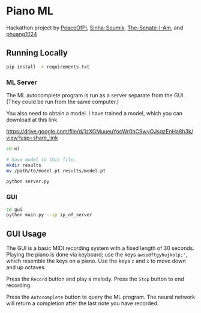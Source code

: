 # Piano ML

Hackathon project by [PeaceOfPi](@PeaceOfPi), [Sinha-Soumik](@Sinha-Soumik), [The-Senate-I-Am](@The-Senate-I-Am), and [phuang1024](@phuang1024)

## Running Locally

```bash
pip install -r requirements.txt
```

### ML Server

The ML autocomplete program is run as a server separate from the GUI. (They could be run
from the same computer.)

You also need to obtain a model. I have trained a model, which you can download at this link

https://drive.google.com/file/d/1zXGMuueuYocWr0hC9wyOJsqzEnHa8h3k/view?usp=share_link

```bash
cd ml

# Save model to this file:
mkdir results
mv /path/to/model.pt results/model.pt

python server.py
```

### GUI

```bash
cd gui
python main.py --ip ip_of_server
```

## GUI Usage

The GUI is a basic MIDI recording system with a fixed length of 30 seconds.
Playing the piano is done via keyboard; use the keys `awsedftgyhujkolp;'`, which resemble
the keys on a piano. Use the keys `z` and `x` to move down and up octaves.

Press the `Record` button and play a melody. Press the `Stop` button to end recording.

Press the `Autocomplete` button to query the ML program. The neural network will return
a completion after the last note you have recorded.
